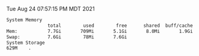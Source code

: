 Tue Aug 24 07:57:15 PM MDT 2021
```bash
System Memory
               total        used        free      shared  buff/cache   available
Mem:           7.7Gi       709Mi       5.1Gi       8.0Mi       1.9Gi       6.7Gi
Swap:          7.6Gi        78Mi       7.6Gi
System Storage
629M	.
```
